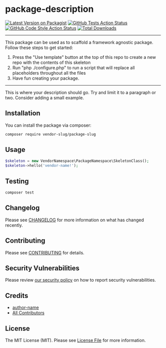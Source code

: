 # package-description

[![Latest Version on Packagist](https://img.shields.io/packagist/v/vendor-slug/package-slug.svg?style=flat-square)](https://packagist.org/packages/vendor-slug/package-slug)
[![GitHub Tests Action Status](https://img.shields.io/github/workflow/status/github-uri/Tests?label=tests)](https://github.com/github-uri/actions?query=workflow%3ATests+branch%3Amaster)
[![GitHub Code Style Action Status](https://img.shields.io/github/workflow/status/github-uri/Check%20&%20fix%20styling?label=code%20style)](https://github.com/github-uri/actions?query=workflow%3A"Check+%26+fix+styling"+branch%3Amaster)
[![Total Downloads](https://img.shields.io/packagist/dt/vendor-slug/package-slug.svg?style=flat-square)](https://packagist.org/packages/vendor-slug/package-slug)

---
This package can be used as to scaffold a framework agnostic package. Follow these steps to get started:

1. Press the "Use template" button at the top of this repo to create a new repo with the contents of this skeleton
2. Run "php ./configure.php" to run a script that will replace all placeholders throughout all the files
3. Have fun creating your package.
---

This is where your description should go. Try and limit it to a paragraph or two. Consider adding a small example.

## Installation

You can install the package via composer:

```bash
composer require vendor-slug/package-slug
```

## Usage

```php
$skeleton = new VendorNamespace\PackageNamespace\SkeletonClass();
$skeleton->hello('vendor-name!');
```

## Testing

```bash
composer test
```

## Changelog

Please see [CHANGELOG](CHANGELOG.md) for more information on what has changed recently.

## Contributing

Please see [CONTRIBUTING](.github/CONTRIBUTING.md) for details.

## Security Vulnerabilities

Please review [our security policy](../../security/policy) on how to report security vulnerabilities.

## Credits

- [author-name](https://github.com/author-username)
- [All Contributors](../../contributors)

## License

The MIT License (MIT). Please see [License File](LICENSE.md) for more information.
